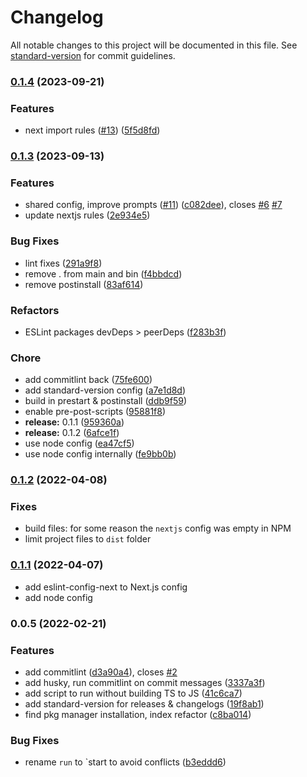 # Changelog

All notable changes to this project will be documented in this file. See [standard-version](https://github.com/conventional-changelog/standard-version) for commit guidelines.

### [0.1.4](https://github.com/monogramdesign/eslint-config/compare/v0.1.3...v0.1.4) (2023-09-21)


### Features

* next import rules ([#13](https://github.com/monogramdesign/eslint-config/issues/13)) ([5f5d8fd](https://github.com/monogramdesign/eslint-config/commit/5f5d8fdd4082555f3588e50d6d04ac537ba8eddb))

### [0.1.3](https://github.com/monogramdesign/eslint-config/compare/v0.1.0...v0.1.3) (2023-09-13)


### Features

* shared config, improve prompts ([#11](https://github.com/monogramdesign/eslint-config/issues/11)) ([c082dee](https://github.com/monogramdesign/eslint-config/commit/c082dee3d78d0a6e2be103c87127f3d195980b37)), closes [#6](https://github.com/monogramdesign/eslint-config/issues/6) [#7](https://github.com/monogramdesign/eslint-config/issues/7)
* update nextjs rules ([2e934e5](https://github.com/monogramdesign/eslint-config/commit/2e934e5c127efedcedf9d3d773340bcd36db587e))


### Bug Fixes

* lint fixes ([291a9f8](https://github.com/monogramdesign/eslint-config/commit/291a9f82df66df5b3d20d649380cad69d4ec051f))
* remove . from main and bin ([f4bbdcd](https://github.com/monogramdesign/eslint-config/commit/f4bbdcd66f72f91eb0031b5f14b4414a41787c9e))
* remove postinstall ([83af614](https://github.com/monogramdesign/eslint-config/commit/83af614026d413e0746ffa4674fa5071d103f20c))


### Refactors

* ESLint packages devDeps > peerDeps ([f283b3f](https://github.com/monogramdesign/eslint-config/commit/f283b3fa8622510d1341494a2e1819dae235e03d))


### Chore

* add commitlint back ([75fe600](https://github.com/monogramdesign/eslint-config/commit/75fe600805dc3c082fb0c8211271687f410383fa))
* add standard-version config ([a7e1d8d](https://github.com/monogramdesign/eslint-config/commit/a7e1d8d34ffeb7d761cab184129f7cdc38185b06))
* build in prestart & postinstall ([ddb9f59](https://github.com/monogramdesign/eslint-config/commit/ddb9f594d42362e9354633c2c719d3dd31916cb0))
* enable pre-post-scripts ([95881f8](https://github.com/monogramdesign/eslint-config/commit/95881f8451b19d29c2f3ef1970b7bd5338d37771))
* **release:** 0.1.1 ([959360a](https://github.com/monogramdesign/eslint-config/commit/959360a393a45d249fd750296e2d5bc186e7896f))
* **release:** 0.1.2 ([6afce1f](https://github.com/monogramdesign/eslint-config/commit/6afce1fbb1926658b2f592c4065b53336813227f))
* use node config ([ea47cf5](https://github.com/monogramdesign/eslint-config/commit/ea47cf5cca67fcb47e439251420ec5ac052c63e0))
* use node config internally ([fe9bb0b](https://github.com/monogramdesign/eslint-config/commit/fe9bb0b73ec1b956f2e1e20b3511de509bff16f5))

### [0.1.2](https://github.com/monogramdesign/eslint-config/compare/v0.1.0...v0.1.2) (2022-04-08)

### Fixes

- build files: for some reason the `nextjs` config was empty in NPM
- limit project files to `dist` folder

### [0.1.1](https://github.com/monogramdesign/eslint-config/compare/v0.1.0...v0.1.1) (2022-04-07)

- add eslint-config-next to Next.js config
- add node config

### 0.0.5 (2022-02-21)

### Features

- add commitlint ([d3a90a4](https://github.com/monogramdesign/eslint-config/commit/d3a90a44a8c51b4850302c3b1901a57333d65e22)), closes [#2](https://github.com/monogramdesign/eslint-config/issues/2)
- add husky, run commitlint on commit messages ([3337a3f](https://github.com/monogramdesign/eslint-config/commit/3337a3f0ab650bb3155b7739cfcf72f2c209ebd4))
- add script to run without building TS to JS ([41c6ca7](https://github.com/monogramdesign/eslint-config/commit/41c6ca78ef15f3f95d95faa07627154befb19706))
- add standard-version for releases & changelogs ([19f8ab1](https://github.com/monogramdesign/eslint-config/commit/19f8ab1f4012ab248790248db4d1c2165903ff35))
- find pkg manager installation, index refactor ([c8ba014](https://github.com/monogramdesign/eslint-config/commit/c8ba014d5fdd468a61c0ce132457957172dc1a4e))

### Bug Fixes

- rename `run` to `start to avoid conflicts ([b3eddd6](https://github.com/monogramdesign/eslint-config/commit/b3eddd672eaa81780c39fcc2bf7ccd50f0d6d1e7))
